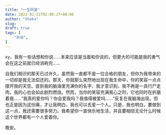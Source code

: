 ```yaml
---
title: "一生所爱"
date: 2022-01-21T02:00:27+08:00
author: "Shaka"
slug: 
draft: true
tags: [
    "杂谈",
]
---
```



xy，我有一些话想和你说……本来应该是当面和你说的，但更大的可能是我的勇气会在这之前就已经消耗完……

自我们相识的那天已过许久，虽然我一直都不是一位合格的朋友，但你为我带来的一切却是我无法偿还的。那天，你就那么突然地出现在我生命中，你的笑容一点点撑开我的天空。直到我的脑海里充满你的名字，我才意识到，我不再是一具行尸走肉，我的心也会如此剧烈燃烧。然而，当你的笑容充满我心之时，它也同时在折磨着我……“我真的爱你吗？你会爱我吗？我值得被爱吗……“反复在我脑海出现。但也正是因为这份痛，才让我明白，我也可以去爱一个人。只是，我也明白，要做到这一点，我还需要很多努力。我希望你一直快乐地生活，并且要相信无论什么时候这个世界都有一个人爱着你。

晚安。

